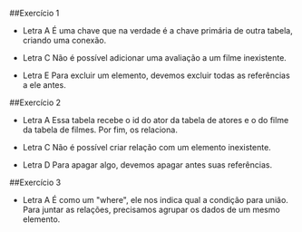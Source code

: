 ##Exercício 1
- Letra A
É uma chave que na verdade é a chave primária de outra tabela, criando uma conexão.

- Letra C
Não é possível adicionar uma avaliação a um filme inexistente.

- Letra E
Para excluir um elemento, devemos excluir todas as referências a ele antes.

##Exercício 2
- Letra A
Essa tabela recebe o id do ator da tabela de atores e o do filme da tabela de filmes. Por fim, os relaciona.

- Letra C
Não é possível criar relação com um elemento inexistente.

- Letra D
Para apagar algo, devemos apagar antes suas referências.


##Exercício 3
- Letra A
É como um "where", ele nos indica qual a condição para união. Para juntar as relações, precisamos agrupar os dados de um mesmo elemento.

